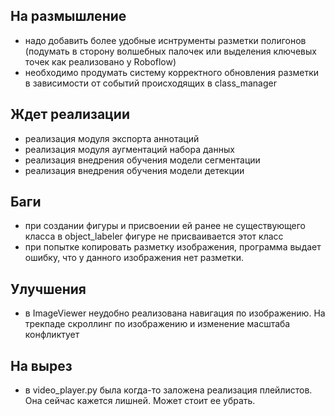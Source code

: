 ## На размышление
- надо добавить более удобные иснтрументы разметки полигонов (подумать в сторону волшебных палочек или выделения ключевых точек как реализовано у Roboflow)
- необходимо продумать систему корректного обновления разметки в зависимости от событий происходящих в class_manager

## Ждет реализации
- реализация модуля экспорта аннотаций
- реализация модуля аугментаций набора данных
- реализация внедрения обучения модели сегментации
- реализация внедрения обучения модели детекции

## Баги
- при создании фигуры и присвоении ей ранее не существующего класса в object_labeler фигуре не присваивается этот класс
- при попытке копировать разметку изображения, программа выдает ошибку, что у данного изображения нет разметки.

## Улучшения
- в ImageViewer неудобно реализована навигация по изображению. На трекпаде скроллинг по изображению и изменение масштаба конфликтует

## На вырез
- в video_player.py была когда-то заложена реализация плейлистов. Она сейчас кажется лишней. Может стоит ее убрать.